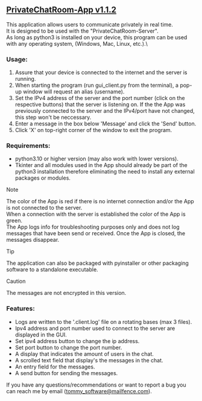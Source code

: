 ## <ins>PrivateChatRoom-App v1.1.2</ins>

This application allows users to communicate privately in real time.\
It is designed to be used with the "PrivateChatRoom-Server".\
As long as python3 is installed on your device, this program can be used with any 
operating system, (Windows, Mac, Linux, etc.).\

### Usage:
1. Assure that your device is connected to the internet and the server is
    running.
2. When starting the program (run gui_client.py from the terminal), a pop-up window will request an alias (username).
3. Set the IPv4 address of the server and the port number (click on the
    respective buttons) that the server is listening on.
   If the the App was previously connected to the server and the IPv4/port
    have not changed, this step won't be neccessary.
4. Enter a message in the box below 'Message' and click the 'Send' button.
5. Click 'X' on top-right corner of the window to exit the program.

### Requirements:
- python3.10 or higher version (may also work with lower versions).
- Tkinter and all modules used in the App should already be part of the
   python3 installation therefore eliminating the need to install any
   external packages or modules.

>[!NOTE]
>The color of the App is red if there is no internet connection and/or
    the App is not connected to the server.\
>When a connection with the server is established the color of the App is green.\
>The App logs info for troubleshooting purposes only and does not log messages
    that have been send or received.
    Once the App is closed, the messages disappear.

>[!TIP]
>The application can also be packaged with pyinstaller or other packaging
    software to a standalone executable.

>[!CAUTION]
>The messages are not encrypted in this version.

### Features:
- Logs are written to the '.client.log' file on a rotating bases (max 3 files).
- Ipv4 address and port number used to connect to the server are displayed
   in the GUI.
- Set ipv4 address button to change the ip address.
- Set port button to change the port number.
- A display that indicates the amount of users in the chat.
- A scrolled text field that display's the messages in the chat.
- An entry field for the messages.
- A send button for sending the messages.

If you have any questions/recommendations or want to report a bug you can reach
 me by email (tommy_software@mailfence.com).

  

